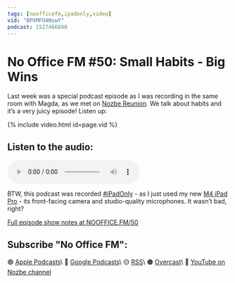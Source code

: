 ```yaml
---
tags: [noofficefm,ipadonly,video]
vid: "BPXMFO4NswY"
podcast: 1527466890
---
```


# No Office FM #50: Small Habits - Big Wins

Last week was a special podcast episode as I was recording in the same room with Magda, as we met on [Nozbe Reunion](/reunion). We talk about habits and it’s a very juicy episode! Listen up:

{% include video.html id=page.vid %}

<!--More-->

## Listen to the audio:

<audio controls>
<source src="https://media.transistor.fm/eaef090c/a3ec4e8f.mp3" type="audio/mpeg">
</audio>

BTW, this podcast was recorded [#iPadOnly](/ipadonly) - as I just used my new [M4 iPad Pro](/ipadm4) - its front-facing camera and studio-quality microphones. It wasn’t bad, right?

[Full episode show notes at NOOFFICE.FM/50](https://nooffice.fm/50)

## Subscribe "No Office FM":

🟣 [Apple Podcasts](https://podcasts.apple.com/podcast/no-office/id1527466890)\\
🔵 [Google Podcasts](https://podcasts.google.com/feed/aHR0cHM6Ly9mZWVkcy50cmFuc2lzdG9yLmZtL25vb2ZmaWNl)\\
🟡 [RSS](https://nozbe.com/nooffice.rss)\\
🟠 [Overcast](https://overcast.fm/itunes1527466890/no-office)\\
🔴 [YouTube on Nozbe channel](https://youtube.com/NozbeCom)

<!--podcast: 1527466890-->

[n]: https://michael.gratis/nozbe
[np]: https://michael.gratis/nozbepersonal